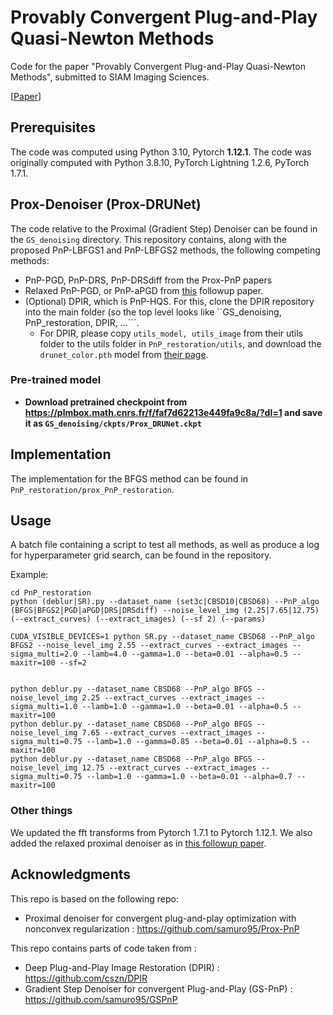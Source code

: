 # Provably Convergent Plug-and-Play Quasi-Newton Methods

Code for the paper "Provably Convergent Plug-and-Play Quasi-Newton Methods", submitted to SIAM Imaging Sciences.

[[Paper](https://arxiv.org/abs/2303.07271)]


## Prerequisites


The code was computed using Python 3.10, Pytorch **1.12.1**. The code was originally computed with Python 3.8.10, PyTorch Lightning 1.2.6, PyTorch 1.7.1. 


## Prox-Denoiser (Prox-DRUNet)

The code relative to the Proximal (Gradient Step) Denoiser can be found in the ```GS_denoising``` directory. This repository contains, along with the proposed PnP-LBFGS1 and PnP-LBFGS2 methods, the following competing methods:
- PnP-PGD, PnP-DRS, PnP-DRSdiff from the Prox-PnP papers
- Relaxed PnP-PGD, or PnP-aPGD from [this](https://arxiv.org/pdf/2301.13731.pdf) followup paper.
- (Optional) DPIR, which is PnP-HQS. For this, clone the DPIR repository into the main folder (so the top level looks like ``GS_denoising, PnP_restoration, DPIR, ...```.
  - For DPIR, please copy ```utils_model, utils_image``` from their utils folder to the utils folder in ```PnP_restoration/utils```, and download the ```drunet_color.pth``` model from [their page](https://github.com/cszn/DPIR/tree/master/model_zoo). 

### Pre-trained model

- **Download pretrained checkpoint from https://plmbox.math.cnrs.fr/f/faf7d62213e449fa9c8a/?dl=1 and save it as ```GS_denoising/ckpts/Prox_DRUNet.ckpt```**

## Implementation
The implementation for the BFGS method can be found in ```PnP_restoration/prox_PnP_restoration```.
## Usage
A batch file containing a script to test all methods, as well as produce a log for hyperparameter grid search, can be found in the repository.

Example:
```
cd PnP_restoration
python (deblur|SR).py --dataset_name (set3c|CBSD10|CBSD68) --PnP_algo (BFGS|BFGS2|PGD|aPGD|DRS|DRSdiff) --noise_level_img (2.25|7.65|12.75) (--extract_curves) (--extract_images) (--sf 2) (--params)

CUDA_VISIBLE_DEVICES=1 python SR.py --dataset_name CBSD68 --PnP_algo BFGS2 --noise_level_img 2.55 --extract_curves --extract_images --sigma_multi=2.0 --lamb=4.0 --gamma=1.0 --beta=0.01 --alpha=0.5 --maxitr=100 --sf=2


python deblur.py --dataset_name CBSD68 --PnP_algo BFGS --noise_level_img 2.25 --extract_curves --extract_images --sigma_multi=1.0 --lamb=1.0 --gamma=1.0 --beta=0.01 --alpha=0.5 --maxitr=100
python deblur.py --dataset_name CBSD68 --PnP_algo BFGS --noise_level_img 7.65 --extract_curves --extract_images --sigma_multi=0.75 --lamb=1.0 --gamma=0.85 --beta=0.01 --alpha=0.5 --maxitr=100
python deblur.py --dataset_name CBSD68 --PnP_algo BFGS --noise_level_img 12.75 --extract_curves --extract_images --sigma_multi=0.75 --lamb=1.0 --gamma=1.0 --beta=0.01 --alpha=0.7 --maxitr=100
```


### Other things
We updated the fft transforms from Pytorch 1.7.1 to Pytorch 1.12.1. We also added the relaxed proximal denoiser as in [this followup paper](https://arxiv.org/pdf/2301.13731.pdf).

## Acknowledgments
This repo is based on the following repo:
- Proximal denoiser for convergent plug-and-play optimization with nonconvex regularization : https://github.com/samuro95/Prox-PnP

This repo contains parts of code taken from : 
- Deep Plug-and-Play Image Restoration (DPIR) : https://github.com/cszn/DPIR 
- Gradient Step Denoiser for convergent Plug-and-Play (GS-PnP) : https://github.com/samuro95/GSPnP

